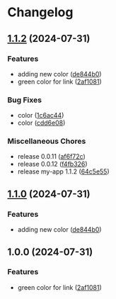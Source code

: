 # Changelog

## [1.1.2](https://github.com/ksanchezq17/release-please-test/compare/my-app-v1.1.0...my-app@v1.1.2) (2024-07-31)


### Features

* adding new color ([de844b0](https://github.com/ksanchezq17/release-please-test/commit/de844b05b8eeac8b93def4f2db86c34f803bf91f))
* green color for  link ([2af1081](https://github.com/ksanchezq17/release-please-test/commit/2af10815304b6a619ed87ace98a5d6d7e26ccf78))


### Bug Fixes

* color ([1c6ac44](https://github.com/ksanchezq17/release-please-test/commit/1c6ac44d37e7d089aa7727e18094c3d60aaa8bf4))
* color ([cdd6e08](https://github.com/ksanchezq17/release-please-test/commit/cdd6e086ff3d70957f28fd907cf1308bc4cae0b4))


### Miscellaneous Chores

* release 0.0.11 ([af6f72c](https://github.com/ksanchezq17/release-please-test/commit/af6f72c6c35de525acdafb1b0a8143a57479b3df))
* release 0.0.12 ([f4fb326](https://github.com/ksanchezq17/release-please-test/commit/f4fb3260fcee2225928d95c310c9a5a43445010c))
* release my-app  1.1.2 ([64c5e55](https://github.com/ksanchezq17/release-please-test/commit/64c5e5558fb0670486a67bfda6557c0ef1478f17))

## [1.1.0](https://github.com/ksanchezq17/release-please-test/compare/my-app@v1.0.0...my-app@v1.1.0) (2024-07-31)


### Features

* adding new color ([de844b0](https://github.com/ksanchezq17/release-please-test/commit/de844b05b8eeac8b93def4f2db86c34f803bf91f))

## 1.0.0 (2024-07-31)


### Features

* green color for  link ([2af1081](https://github.com/ksanchezq17/release-please-test/commit/2af10815304b6a619ed87ace98a5d6d7e26ccf78))
